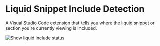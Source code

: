 # Liquid Snippet Include Detection

A Visual Studio Code extension that tells you where the liquid snippet or section you're currently viewing is included.

![Show liquid include status](https://raw.githubusercontent.com/tshamz/liquid-snippet-include-detection/master/demo.gif)
